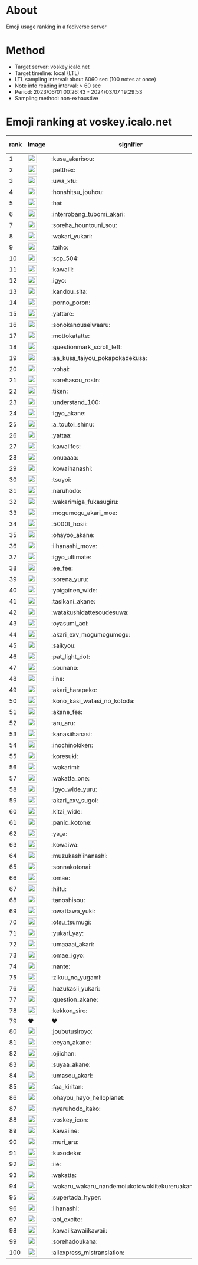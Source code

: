 # About
Emoji usage ranking in a fediverse server

# Method
- Target server: voskey.icalo.net
- Target timeline: local (LTL)
- LTL sampling interval: about 6060 sec (100 notes at once)
- Note info reading interval: > 60 sec
- Period: 2023/06/01 00:26:43 - 2024/03/07 19:29:53 
- Sampling method: non-exhaustive

# Emoji ranking at voskey.icalo.net

|rank|image|signifier|type|frequency score|
|----|----|----|----|----|
|1|<img height="24" src="https://voskey.icalo.net/emoji/kusa_akarisou.webp">|:kusa_akarisou:|custom|21183|
|2|<img height="24" src="https://voskey.icalo.net/emoji/petthex.webp">|:petthex:|custom|14204|
|3|<img height="24" src="https://voskey.icalo.net/emoji/uwa_xtu.webp">|:uwa_xtu:|custom|10498|
|4|<img height="24" src="https://voskey.icalo.net/emoji/honshitsu_jouhou.webp">|:honshitsu_jouhou:|custom|7396|
|5|<img height="24" src="https://voskey.icalo.net/emoji/hai.webp">|:hai:|custom|6836|
|6|<img height="24" src="https://voskey.icalo.net/emoji/interrobang_tubomi_akari.webp">|:interrobang_tubomi_akari:|custom|6655|
|7|<img height="24" src="https://voskey.icalo.net/emoji/soreha_hountouni_sou.webp">|:soreha_hountouni_sou:|custom|6275|
|8|<img height="24" src="https://voskey.icalo.net/emoji/wakari_yukari.webp">|:wakari_yukari:|custom|6215|
|9|<img height="24" src="https://voskey.icalo.net/emoji/taiho.webp">|:taiho:|custom|6181|
|10|<img height="24" src="https://voskey.icalo.net/emoji/scp_504.webp">|:scp_504:|custom|5087|
|11|<img height="24" src="https://voskey.icalo.net/emoji/kawaiii.webp">|:kawaiii:|custom|4903|
|12|<img height="24" src="https://voskey.icalo.net/emoji/igyo.webp">|:igyo:|custom|4140|
|13|<img height="24" src="https://voskey.icalo.net/emoji/kandou_sita.webp">|:kandou_sita:|custom|4063|
|14|<img height="24" src="https://voskey.icalo.net/emoji/porno_poron.webp">|:porno_poron:|custom|3858|
|15|<img height="24" src="https://voskey.icalo.net/emoji/yattare.webp">|:yattare:|custom|3653|
|16|<img height="24" src="https://voskey.icalo.net/emoji/sonokanouseiwaaru.webp">|:sonokanouseiwaaru:|custom|3651|
|17|<img height="24" src="https://voskey.icalo.net/emoji/mottokatatte.webp">|:mottokatatte:|custom|3633|
|18|<img height="24" src="https://voskey.icalo.net/emoji/questionmark_scroll_left.webp">|:questionmark_scroll_left:|custom|3611|
|19|<img height="24" src="https://voskey.icalo.net/emoji/aa_kusa_taiyou_pokapokadekusa.webp">|:aa_kusa_taiyou_pokapokadekusa:|custom|3538|
|20|<img height="24" src="https://voskey.icalo.net/emoji/vohai.webp">|:vohai:|custom|3472|
|21|<img height="24" src="https://voskey.icalo.net/emoji/sorehasou_rostn.webp">|:sorehasou_rostn:|custom|3365|
|22|<img height="24" src="https://voskey.icalo.net/emoji/tiken.webp">|:tiken:|custom|3288|
|23|<img height="24" src="https://voskey.icalo.net/emoji/understand_100.webp">|:understand_100:|custom|3071|
|24|<img height="24" src="https://voskey.icalo.net/emoji/igyo_akane.webp">|:igyo_akane:|custom|2794|
|25|<img height="24" src="https://voskey.icalo.net/emoji/a_toutoi_shinu.webp">|:a_toutoi_shinu:|custom|2763|
|26|<img height="24" src="https://voskey.icalo.net/emoji/yattaa.webp">|:yattaa:|custom|2647|
|27|<img height="24" src="https://voskey.icalo.net/emoji/kawaiifes.webp">|:kawaiifes:|custom|2633|
|28|<img height="24" src="https://voskey.icalo.net/emoji/onuaaaa.webp">|:onuaaaa:|custom|2574|
|29|<img height="24" src="https://voskey.icalo.net/emoji/kowaihanashi.webp">|:kowaihanashi:|custom|2543|
|30|<img height="24" src="https://voskey.icalo.net/emoji/tsuyoi.webp">|:tsuyoi:|custom|2474|
|31|<img height="24" src="https://voskey.icalo.net/emoji/naruhodo.webp">|:naruhodo:|custom|2409|
|32|<img height="24" src="https://voskey.icalo.net/emoji/wakarimiga_fukasugiru.webp">|:wakarimiga_fukasugiru:|custom|2290|
|33|<img height="24" src="https://voskey.icalo.net/emoji/mogumogu_akari_moe.webp">|:mogumogu_akari_moe:|custom|2279|
|34|<img height="24" src="https://voskey.icalo.net/emoji/5000t_hosii.webp">|:5000t_hosii:|custom|2209|
|35|<img height="24" src="https://voskey.icalo.net/emoji/ohayoo_akane.webp">|:ohayoo_akane:|custom|2119|
|36|<img height="24" src="https://voskey.icalo.net/emoji/iihanashi_move.webp">|:iihanashi_move:|custom|2100|
|37|<img height="24" src="https://voskey.icalo.net/emoji/igyo_ultimate.webp">|:igyo_ultimate:|custom|2044|
|38|<img height="24" src="https://voskey.icalo.net/emoji/ee_fee.webp">|:ee_fee:|custom|2030|
|39|<img height="24" src="https://voskey.icalo.net/emoji/sorena_yuru.webp">|:sorena_yuru:|custom|1984|
|40|<img height="24" src="https://voskey.icalo.net/emoji/yoigainen_wide.webp">|:yoigainen_wide:|custom|1957|
|41|<img height="24" src="https://voskey.icalo.net/emoji/tasikani_akane.webp">|:tasikani_akane:|custom|1890|
|42|<img height="24" src="https://voskey.icalo.net/emoji/watakushidattesoudesuwa.webp">|:watakushidattesoudesuwa:|custom|1890|
|43|<img height="24" src="https://voskey.icalo.net/emoji/oyasumi_aoi.webp">|:oyasumi_aoi:|custom|1812|
|44|<img height="24" src="https://voskey.icalo.net/emoji/akari_exv_mogumogumogu.webp">|:akari_exv_mogumogumogu:|custom|1741|
|45|<img height="24" src="https://voskey.icalo.net/emoji/saikyou.webp">|:saikyou:|custom|1709|
|46|<img height="24" src="https://voskey.icalo.net/emoji/pat_light_dot.webp">|:pat_light_dot:|custom|1639|
|47|<img height="24" src="https://voskey.icalo.net/emoji/sounano.webp">|:sounano:|custom|1603|
|48|<img height="24" src="https://voskey.icalo.net/emoji/iine.webp">|:iine:|custom|1587|
|49|<img height="24" src="https://voskey.icalo.net/emoji/akari_harapeko.webp">|:akari_harapeko:|custom|1580|
|50|<img height="24" src="https://voskey.icalo.net/emoji/kono_kasi_watasi_no_kotoda.webp">|:kono_kasi_watasi_no_kotoda:|custom|1573|
|51|<img height="24" src="https://voskey.icalo.net/emoji/akane_fes.webp">|:akane_fes:|custom|1556|
|52|<img height="24" src="https://voskey.icalo.net/emoji/aru_aru.webp">|:aru_aru:|custom|1546|
|53|<img height="24" src="https://voskey.icalo.net/emoji/kanasiihanasi.webp">|:kanasiihanasi:|custom|1519|
|54|<img height="24" src="https://voskey.icalo.net/emoji/inochinokiken.webp">|:inochinokiken:|custom|1485|
|55|<img height="24" src="https://voskey.icalo.net/emoji/koresuki.webp">|:koresuki:|custom|1475|
|56|<img height="24" src="https://voskey.icalo.net/emoji/wakarimi.webp">|:wakarimi:|custom|1468|
|57|<img height="24" src="https://voskey.icalo.net/emoji/wakatta_one.webp">|:wakatta_one:|custom|1362|
|58|<img height="24" src="https://voskey.icalo.net/emoji/igyo_wide_yuru.webp">|:igyo_wide_yuru:|custom|1357|
|59|<img height="24" src="https://voskey.icalo.net/emoji/akari_exv_sugoi.webp">|:akari_exv_sugoi:|custom|1357|
|60|<img height="24" src="https://voskey.icalo.net/emoji/kitai_wide.webp">|:kitai_wide:|custom|1340|
|61|<img height="24" src="https://voskey.icalo.net/emoji/panic_kotone.webp">|:panic_kotone:|custom|1317|
|62|<img height="24" src="https://voskey.icalo.net/emoji/ya_a.webp">|:ya_a:|custom|1259|
|63|<img height="24" src="https://voskey.icalo.net/emoji/kowaiwa.webp">|:kowaiwa:|custom|1226|
|64|<img height="24" src="https://voskey.icalo.net/emoji/muzukashiihanashi.webp">|:muzukashiihanashi:|custom|1189|
|65|<img height="24" src="https://voskey.icalo.net/emoji/sonnakotonai.webp">|:sonnakotonai:|custom|1160|
|66|<img height="24" src="https://voskey.icalo.net/emoji/omae.webp">|:omae:|custom|1151|
|67|<img height="24" src="https://voskey.icalo.net/emoji/hiltu.webp">|:hiltu:|custom|1118|
|68|<img height="24" src="https://voskey.icalo.net/emoji/tanoshisou.webp">|:tanoshisou:|custom|1116|
|69|<img height="24" src="https://voskey.icalo.net/emoji/owattawa_yuki.webp">|:owattawa_yuki:|custom|1108|
|70|<img height="24" src="https://voskey.icalo.net/emoji/otsu_tsumugi.webp">|:otsu_tsumugi:|custom|1097|
|71|<img height="24" src="https://voskey.icalo.net/emoji/yukari_yay.webp">|:yukari_yay:|custom|1091|
|72|<img height="24" src="https://voskey.icalo.net/emoji/umaaaai_akari.webp">|:umaaaai_akari:|custom|1061|
|73|<img height="24" src="https://voskey.icalo.net/emoji/omae_igyo.webp">|:omae_igyo:|custom|1047|
|74|<img height="24" src="https://voskey.icalo.net/emoji/nante.webp">|:nante:|custom|1045|
|75|<img height="24" src="https://voskey.icalo.net/emoji/zikuu_no_yugami.webp">|:zikuu_no_yugami:|custom|1038|
|76|<img height="24" src="https://voskey.icalo.net/emoji/hazukasii_yukari.webp">|:hazukasii_yukari:|custom|1037|
|77|<img height="24" src="https://voskey.icalo.net/emoji/question_akane.webp">|:question_akane:|custom|1033|
|78|<img height="24" src="https://voskey.icalo.net/emoji/kekkon_siro.webp">|:kekkon_siro:|custom|1030|
|79|❤|❤|unicode|1014|
|80|<img height="24" src="https://voskey.icalo.net/emoji/joubutusiroyo.webp">|:joubutusiroyo:|custom|1008|
|81|<img height="24" src="https://voskey.icalo.net/emoji/eeyan_akane.webp">|:eeyan_akane:|custom|1004|
|82|<img height="24" src="https://voskey.icalo.net/emoji/ojiichan.webp">|:ojiichan:|custom|994|
|83|<img height="24" src="https://voskey.icalo.net/emoji/suyaa_akane.webp">|:suyaa_akane:|custom|987|
|84|<img height="24" src="https://voskey.icalo.net/emoji/umasou_akari.webp">|:umasou_akari:|custom|979|
|85|<img height="24" src="https://voskey.icalo.net/emoji/faa_kiritan.webp">|:faa_kiritan:|custom|976|
|86|<img height="24" src="https://voskey.icalo.net/emoji/ohayou_hayo_helloplanet.webp">|:ohayou_hayo_helloplanet:|custom|971|
|87|<img height="24" src="https://voskey.icalo.net/emoji/nyaruhodo_itako.webp">|:nyaruhodo_itako:|custom|952|
|88|<img height="24" src="https://voskey.icalo.net/emoji/voskey_icon.webp">|:voskey_icon:|custom|951|
|89|<img height="24" src="https://voskey.icalo.net/emoji/kawaiine.webp">|:kawaiine:|custom|946|
|90|<img height="24" src="https://voskey.icalo.net/emoji/muri_aru.webp">|:muri_aru:|custom|940|
|91|<img height="24" src="https://voskey.icalo.net/emoji/kusodeka.webp">|:kusodeka:|custom|935|
|92|<img height="24" src="https://voskey.icalo.net/emoji/iie.webp">|:iie:|custom|931|
|93|<img height="24" src="https://voskey.icalo.net/emoji/wakatta.webp">|:wakatta:|custom|928|
|94|<img height="24" src="https://voskey.icalo.net/emoji/wakaru_wakaru_nandemoiukotowokiitekureruakanetyan.webp">|:wakaru_wakaru_nandemoiukotowokiitekureruakanetyan:|custom|924|
|95|<img height="24" src="https://voskey.icalo.net/emoji/supertada_hyper.webp">|:supertada_hyper:|custom|908|
|96|<img height="24" src="https://voskey.icalo.net/emoji/iihanashi.webp">|:iihanashi:|custom|906|
|97|<img height="24" src="https://voskey.icalo.net/emoji/aoi_excite.webp">|:aoi_excite:|custom|903|
|98|<img height="24" src="https://voskey.icalo.net/emoji/kawaiikawaiikawaii.webp">|:kawaiikawaiikawaii:|custom|895|
|99|<img height="24" src="https://voskey.icalo.net/emoji/sorehadoukana.webp">|:sorehadoukana:|custom|894|
|100|<img height="24" src="https://voskey.icalo.net/emoji/aliexpress_mistranslation.webp">|:aliexpress_mistranslation:|custom|877|
